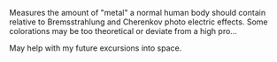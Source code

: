 Measures the amount of "metal" a normal human body should contain relative to Bremsstrahlung and Cherenkov photo electric effects. Some colorations may be too theoretical or deviate from a high pro… 

May help with my future excursions into space. 
